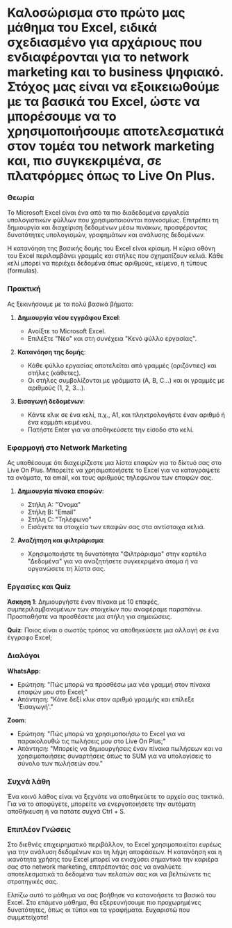 # Καλοσώρισμα στο πρώτο μας μάθημα του Excel, ειδικά σχεδιασμένο για αρχάριους που ενδιαφέρονται για το network marketing και το business ψηφιακό. Στόχος μας είναι να εξοικειωθούμε με τα βασικά του Excel, ώστε να μπορέσουμε να το χρησιμοποιήσουμε αποτελεσματικά στον τομέα του network marketing και, πιο συγκεκριμένα, σε πλατφόρμες όπως το Live On Plus.

### Θεωρία

Το Microsoft Excel είναι ένα από τα πιο διαδεδομένα εργαλεία υπολογιστικών φύλλων που χρησιμοποιούνται παγκοσμίως. Επιτρέπει τη δημιουργία και διαχείριση δεδομένων μέσω πινάκων, προσφέροντας δυνατότητες υπολογισμών, γραφημάτων και ανάλυσης δεδομένων.

Η κατανόηση της βασικής δομής του Excel είναι κρίσιμη. Η κύρια οθόνη του Excel περιλαμβάνει γραμμές και στήλες που σχηματίζουν κελιά. Κάθε κελί μπορεί να περιέχει δεδομένα όπως αριθμούς, κείμενο, ή τύπους (formulas).

### Πρακτική

Ας ξεκινήσουμε με τα πολύ βασικά βήματα:

1. **Δημιουργία νέου εγγράφου Excel**:
   - Ανοίξτε το Microsoft Excel.
   - Επιλέξτε "Νέο" και στη συνέχεια "Κενό φύλλο εργασίας".

2. **Κατανόηση της δομής**:
   - Κάθε φύλλο εργασίας αποτελείται από γραμμές (οριζόντιες) και στήλες (κάθετες).
   - Οι στήλες συμβολίζονται με γράμματα (A, B, C...) και οι γραμμές με αριθμούς (1, 2, 3...).

3. **Εισαγωγή δεδομένων**:
   - Κάντε κλικ σε ένα κελί, π.χ., A1, και πληκτρολογήστε έναν αριθμό ή ένα κομμάτι κειμένου.
   - Πατήστε Enter για να αποθηκεύσετε την είσοδο στο κελί.

### Εφαρμογή στο Network Marketing

Ας υποθέσουμε ότι διαχειρίζεστε μια λίστα επαφών για το δίκτυό σας στο Live On Plus. Μπορείτε να χρησιμοποιήσετε το Excel για να καταγράψετε τα ονόματα, τα email, και τους αριθμούς τηλεφώνου των επαφών σας.

1. **Δημιουργία πίνακα επαφών**:
   - Στήλη A: "Όνομα"
   - Στήλη B: "Email"
   - Στήλη C: "Τηλέφωνο"
   - Εισάγετε τα στοιχεία των επαφών σας στα αντίστοιχα κελιά.

2. **Αναζήτηση και φιλτράρισμα**:
   - Χρησιμοποιήστε τη δυνατότητα "Φιλτράρισμα" στην καρτέλα "Δεδομένα" για να αναζητήσετε συγκεκριμένα άτομα ή να οργανώσετε τη λίστα σας.

### Εργασίες και Quiz

**Άσκηση 1**: Δημιουργήστε έναν πίνακα με 10 επαφές, συμπεριλαμβανομένων των στοιχείων που αναφέραμε παραπάνω. Προσπαθήστε να προσθέσετε μια στήλη για σημειώσεις.

**Quiz**: Ποιος είναι ο σωστός τρόπος να αποθηκεύσετε μια αλλαγή σε ένα έγγραφο Excel;

### Διαλόγοι

**WhatsApp**: 
- Ερώτηση: "Πώς μπορώ να προσθέσω μια νέα γραμμή στον πίνακα επαφών μου στο Excel;"
- Απάντηση: "Κάνε δεξί κλικ στον αριθμό γραμμής και επίλεξε 'Εισαγωγή'."

**Zoom**:
- Ερώτηση: "Πώς μπορώ να χρησιμοποιήσω το Excel για να παρακολουθώ τις πωλήσεις μου στο Live On Plus;"
- Απάντηση: "Μπορείς να δημιουργήσεις έναν πίνακα πωλήσεων και να χρησιμοποιήσεις συναρτήσεις όπως το SUM για να υπολογίσεις το σύνολο των πωλήσεών σου."

### Συχνά λάθη

Ένα κοινό λάθος είναι να ξεχνάτε να αποθηκεύετε το αρχείο σας τακτικά. Για να το αποφύγετε, μπορείτε να ενεργοποιήσετε την αυτόματη αποθήκευση ή να πατάτε συχνά Ctrl + S.

### Επιπλέον Γνώσεις

Στο διεθνές επιχειρηματικό περιβάλλον, το Excel χρησιμοποιείται ευρέως για την ανάλυση δεδομένων και τη λήψη αποφάσεων. Η κατανόηση και η ικανότητα χρήσης του Excel μπορεί να ενισχύσει σημαντικά την καριέρα σας στο network marketing, επιτρέποντάς σας να αναλύετε αποτελεσματικά τα δεδομένα των πελατών σας και να βελτιώνετε τις στρατηγικές σας.

Ελπίζω αυτό το μάθημα να σας βοήθησε να κατανοήσετε τα βασικά του Excel. Στο επόμενο μάθημα, θα εξερευνήσουμε πιο προχωρημένες δυνατότητες, όπως οι τύποι και τα γραφήματα. Ευχαριστώ που συμμετείχατε!